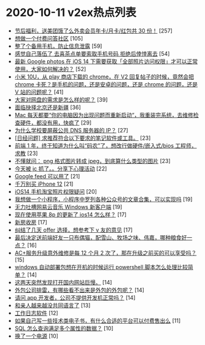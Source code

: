 # 2020-10-11 v2ex热点列表

+ [节后福利，送美团饿了么外卖会员年卡/月卡/红包共 30 份！](https://www.v2ex.com/t/713873#reply257) [257]
+ [想做一个付费问答社区](https://www.v2ex.com/t/713862#reply105) [105]
+ [整了个备用手机，防止信息泄露](https://www.v2ex.com/t/713854#reply59) [59]
+ [感觉自己落伍了 去喜茶点单要索取手机号码 拒绝后倖悻离去](https://www.v2ex.com/t/713929#reply54) [54]
+ [最新 Google photos 在 iOS 14 下需要获取「全部照片访问权限」才可以正常使用，大家如何解决的？](https://www.v2ex.com/t/713875#reply52) [52]
+ [小米 10U，从 play 商店下载的 chrome，在 V2 回复帖子的时候，竟然会把 chrome 卡死？是手机的问题，还是安卓的问题，还是 chrome 的问题，还是 V 站的问题呢？](https://www.v2ex.com/t/713859#reply41) [41]
+ [大家对网盘的需求是怎么样的呢？](https://www.v2ex.com/t/713848#reply39) [39]
+ [面临抉择北京还是新疆](https://www.v2ex.com/t/713959#reply36) [36]
+ [Mac 每天都要“你的电脑因为出现问题而重新启动“，我重装完系统，去维修检查硬件，都没有用，快疯了](https://www.v2ex.com/t/713906#reply29) [29]
+ [为什么学校要屏蔽公共 DNS 服务器的 IP？](https://www.v2ex.com/t/713943#reply27) [27]
+ [[日经问题] 求推荐符合以下要求的笔记软件或工具。](https://www.v2ex.com/t/713855#reply23) [23]
+ [前端 1 年，终于知道为什么叫“码农”了，想改行做硬件/嵌入式/bios 工程师，求教](https://www.v2ex.com/t/713955#reply23) [23]
+ [不懂就问： png 格式图片转成 jpeg，到底算什么类型的图片](https://www.v2ex.com/t/713957#reply23) [23]
+ [今天被 jc 抓了。。分享下心理活动](https://www.v2ex.com/t/713992#reply22) [22]
+ [Google feed 可以用了](https://www.v2ex.com/t/713948#reply21) [21]
+ [千万别买 iPhone 12](https://www.v2ex.com/t/713980#reply21) [21]
+ [iOS14 手机淘宝照片权限疑问](https://www.v2ex.com/t/713867#reply20) [20]
+ [我想做一个小程序，小程序中罗列各种公众号的文章合集，可以实现吗](https://www.v2ex.com/t/713849#reply19) [19]
+ [无力吐槽网易云音乐 Windows 新客户端](https://www.v2ex.com/t/713951#reply19) [19]
+ [现在使用苹果 8p 的更新了 ios14 怎么样？](https://www.v2ex.com/t/713850#reply17) [17]
+ [新房收房](https://www.v2ex.com/t/713865#reply17) [17]
+ [纠结了几天 offer 选择，想参考下 v 友的意见](https://www.v2ex.com/t/713899#reply17) [17]
+ [最后决定送前端好友一只布偶猫，配雪山、牧场之味、伟嘉，哪种粮食好一点？](https://www.v2ex.com/t/713914#reply16) [16]
+ [AC+服务升级意外维修是每 12 个月 2 次了，那在升级之前买的可以享受吗？](https://www.v2ex.com/t/713861#reply15) [15]
+ [windows 自动部署包想在开机的时候运行 powershell 脚本怎么处理比较简单？](https://www.v2ex.com/t/713892#reply14) [14]
+ [这两天突然发现打开国内网站巨慢。](https://www.v2ex.com/t/713921#reply14) [14]
+ [外包公司排雷，有哪些看不出来是外包的外包呢？](https://www.v2ex.com/t/713963#reply14) [14]
+ [请问 app 开发者，公司不提供开发机正常吗？](https://www.v2ex.com/t/713970#reply14) [14]
+ [和亲人越来越没共同语言了](https://www.v2ex.com/t/713962#reply13) [13]
+ [工作日志软件](https://www.v2ex.com/t/713880#reply12) [12]
+ [如果自己写一些技术类电子书，有什么合适的平台可以付费售出么](https://www.v2ex.com/t/713891#reply11) [11]
+ [SQL 怎么查询满足多个属性的数据？](https://www.v2ex.com/t/713866#reply10) [10]
+ [换了一个电源](https://www.v2ex.com/t/713869#reply10) [10]
